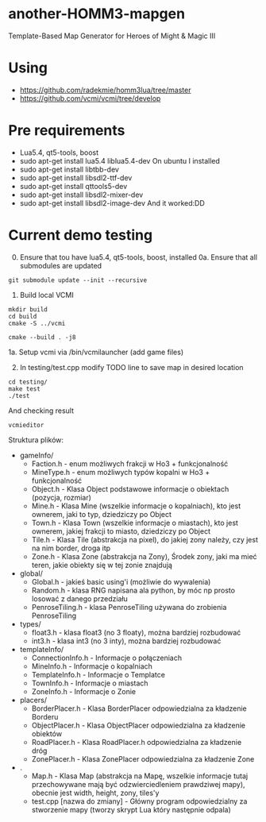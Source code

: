 # another-HOMM3-mapgen
Template-Based Map Generator for Heroes of Might &amp; Magic III


# Using 
* https://github.com/radekmie/homm3lua/tree/master
* https://github.com/vcmi/vcmi/tree/develop

# Pre requirements 
* Lua5.4, qt5-tools, boost
* sudo apt-get install lua5.4 liblua5.4-dev
On ubuntu I installed
* sudo apt-get install libtbb-dev
* sudo apt-get install libsdl2-ttf-dev
* sudo apt-get install qttools5-dev
* sudo apt-get install libsdl2-mixer-dev
* sudo apt-get install libsdl2-image-dev
And it worked:DD

# Current demo testing
0. Ensure that tou have lua5.4, qt5-tools, boost,  installed
0a. Ensure that all submodules are updated
```
git submodule update --init --recursive

```
1. Build local VCMI
```
mkdir build
cd build
cmake -S ../vcmi

cmake --build . -j8
```

1a. Setup vcmi via /bin/vcmilauncher (add game files)

2. In testing/test.cpp modify TODO line to save map in desired location 
```
cd testing/
make test
./test
```

And checking result
```
vcmieditor
```

Struktura plików:
- gameInfo/ 
    - Faction.h - enum możliwych frakcji w Ho3 + funkcjonalność
    - MineType.h - enum możliwych typów kopalni w Ho3 + funkcjonalność
    - Object.h - Klasa Object podstawowe informacje o obiektach (pozycja, rozmiar)
    - Mine.h - Klasa Mine (wszelkie informacje o kopalniach), kto jest ownerem, jaki to typ, dziedziczy po Object
    - Town.h - Klasa Town (wszelkie informacje o miastach), kto jest ownerem, jakiej frakcji to miasto, dziedziczy po Object
    - Tile.h - Klasa Tile (abstrakcja na pixel), do jakiej zony należy, czy jest na nim border, droga itp
    - Zone.h - Klasa Zone (abstrakcja na Zony), Środek zony, jaki ma mieć teren, jakie obiekty się w tej zonie znajdują
- global/
    - Global.h - jakieś basic using'i (możliwie do wywalenia)
    - Random.h - klasa RNG napisana ala python, by móc np prosto losować z danego przedziału
    - PenroseTiling.h - klasa PenroseTiling używana do zrobienia PenroseTiling
- types/
    - float3.h - klasa float3 (no 3 floaty), można bardziej rozbudować
    - int3.h - klasa int3 (no 3 inty), można bardziej rozbudować
- templateInfo/
    - ConnectionInfo.h - Informacje o połączeniach
    - MineInfo.h - Informacje o kopalniach
    - TemplateInfo.h - Informacje o Templatce
    - TownInfo.h - Informacje o miastach
    - ZoneInfo.h - Informacje o Zonie 
- placers/
    - BorderPlacer.h - Klasa BorderPlacer odpowiedzialna za kładzenie Borderu
    - ObjectPlacer.h - Klasa ObjectPlacer odpowiedzialna za kładzenie obiektów
    - RoadPlacer.h - Klasa RoadPlacer.h odpowiedzialna za kładzenie dróg
    - ZonePlacer.h - Klasa ZonePlacer odpowiedzialna za kładzenie Zone
- .
    - Map.h - Klasa Map (abstrakcja na Mapę, wszelkie informacje tutaj przechowywane mają być odzwierciedleniem prawdziwej mapy), obecnie jest width, height, zony, tiles'y
    - test.cpp [nazwa do zmiany] - Główny program odpowiedzialny za stworzenie mapy (tworzy skrypt Lua który następnie odpala)